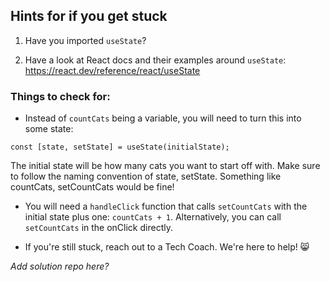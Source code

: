 ## Hints for if you get stuck

1) Have you imported `useState`?

2) Have a look at React docs and their examples around `useState`: https://react.dev/reference/react/useState

### Things to check for:

- Instead of `countCats` being a variable, you will need to turn this into some state:

`const [state, setState] = useState(initialState);`

The initial state will be how many cats you want to start off with. Make sure to follow the naming convention of state, setState. Something like countCats, setCountCats would be fine!

- You will need a `handleClick` function that calls `setCountCats` with the initial state plus one: `countCats + 1`. Alternatively, you can call `setCountCats` in the onClick directly.

- If you're still stuck, reach out to a Tech Coach. We're here to help! 😸

*Add solution repo here?*